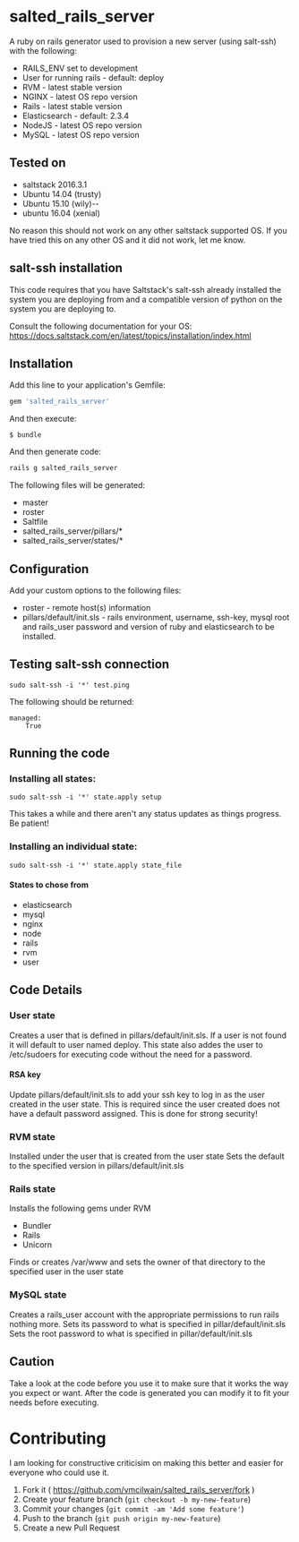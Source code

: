 # salted_rails_server

A ruby on rails generator used to provision a new server (using salt-ssh) with the following:

* RAILS_ENV set to development
* User for running rails - default: deploy
* RVM - latest stable version
* NGINX - latest OS repo version
* Rails - latest stable version
* Elasticsearch - default: 2.3.4
* NodeJS - latest OS repo version
* MySQL - latest OS repo version

## Tested on
* saltstack 2016.3.1
* Ubuntu 14.04 (trusty)
* Ubuntu 15.10 (wily)--
* ubuntu 16.04 (xenial)

No reason this should not work on any other saltstack supported OS. If you have tried this on any other OS and it did not work, let me know.

## salt-ssh installation

This code requires that you have Saltstack's salt-ssh already installed the system you are deploying from and a compatible version of python on the system you are deploying to.

Consult the following documentation for your OS:
https://docs.saltstack.com/en/latest/topics/installation/index.html

## Installation

Add this line to your application's Gemfile:

```ruby
gem 'salted_rails_server'
```

And then execute:

    $ bundle

And then generate code:

```ruby
rails g salted_rails_server
```

The following files will be generated:

* master
* roster
* Saltfile
* salted_rails_server/pillars/*
* salted_rails_server/states/*

## Configuration

Add your custom options to the following files:

* roster - remote host(s) information
* pillars/default/init.sls - rails environment, username, ssh-key, mysql root and rails_user password and version of ruby and elasticsearch to be installed.


## Testing salt-ssh connection

```
sudo salt-ssh -i '*' test.ping
```

The following should be returned:
```
managed:
    True
```

## Running the code

### Installing all states:

```
sudo salt-ssh -i '*' state.apply setup
```

This takes a while and there aren't any status updates as things
progress. Be patient!

### Installing an individual state:

```
sudo salt-ssh -i '*' state.apply state_file
```

#### States to chose from

* elasticsearch
* mysql
* nginx
* node
* rails
* rvm
* user

## Code Details

### User state

Creates a user that is defined in pillars/default/init.sls. If a user is not found it will default to user named deploy. This state also addes the user to /etc/sudoers for executing code without the need for a password.

#### RSA key

Update pillars/default/init.sls to add your ssh key to log in as the user created in the user state. This is required since the user created does not have a default password assigned. This is done for strong security!

### RVM state

Installed under the user that is created from the user state
Sets the default to the specified version in pillars/default/init.sls

### Rails state

Installs the following gems under RVM

* Bundler
* Rails
* Unicorn

Finds or creates /var/www and sets the owner of that directory to the specified user in the user state

### MySQL state

Creates a rails_user account with the appropriate permissions to run rails nothing more. Sets its password to what is specified in pillar/default/init.sls
Sets the root password to what is specified in pillar/default/init.sls


## Caution

Take a look at the code before you use it to make sure that it works the way you expect or want. After the code is generated you can modify it to fit your needs before executing.

# Contributing

I am looking for constructive criticisim on making this better and easier for everyone who could use it.

1. Fork it ( https://github.com/vmcilwain/salted_rails_server/fork )
2. Create your feature branch (`git checkout -b my-new-feature`)
3. Commit your changes (`git commit -am 'Add some feature'`)
4. Push to the branch (`git push origin my-new-feature`)
5. Create a new Pull Request

